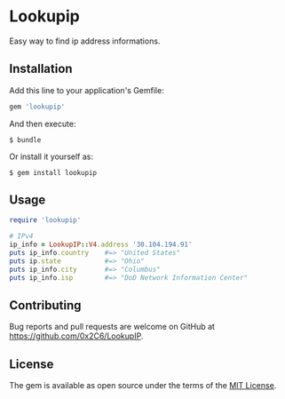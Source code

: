 # Lookupip

Easy way to find ip address informations.

## Installation

Add this line to your application's Gemfile:

```ruby
gem 'lookupip'
```

And then execute:

    $ bundle

Or install it yourself as:

    $ gem install lookupip

## Usage

```ruby
require 'lookupip'

# IPv4
ip_info = LookupIP::V4.address '30.104.194.91'
puts ip_info.country    #=> "United States"
puts ip.state           #=> "Ohio"
puts ip_info.city       #=> "Columbus"
puts ip_info.isp        #=> "DoD Network Information Center"
```


## Contributing

Bug reports and pull requests are welcome on GitHub at https://github.com/0x2C6/LookupIP.

## License

The gem is available as open source under the terms of the [MIT License](https://opensource.org/licenses/MIT).
